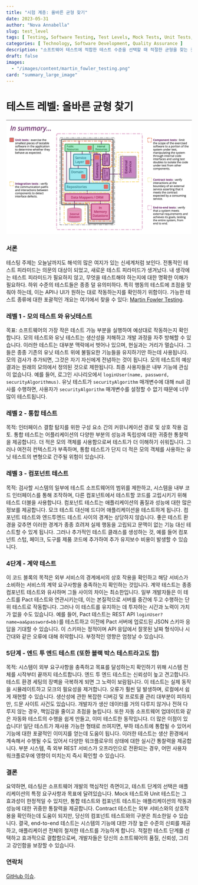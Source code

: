 ```yaml
---
title: "시험 계층: 올바른 균형 찾기"
date: 2023-05-31
author: "Nova Annabella"
slug: test_level
tags: [ Testing, Software Testing, Test Levels, Mock Tests, Unit Tests, Integration Tests, Component Tests, Contract Tests, End-to-End Tests ]
categories: [ Technology, Software Development, Quality Assurance ]
description: "소프트웨어 테스트에 적합한 테스트 수준을 선택할 때 적절한 균형을 찾는 것"
draft: false
images:
  - "/images/content/martin_fowler_testing.png"
card: "summary_large_image"
---
```



# 테스트 레벨: 올바른 균형 찾기

[![testebenen](/images/content/martin_fowler_testing.png)](https://martinfowler.com/articles/microservice-testing/)

### 서론

테스팅 주제는 오늘날까지도 해석의 많은 여지가 있는 신세계처럼 보인다. 전통적인 테스트 피라미드는 의문의 대상이 되었고, 새로운 테스트 피라미드가 생겨났다. 내 생각에는 테스트 피라미드가 필요하지 않고, 무엇을 테스트해야 하는지에 대한 명확한 이해가 필요하다. 하위 수준의 테스트들은 종종 덜 유의미하다. 특히 행동의 테스트에 초점을 맞춰야 하는데, 이는 API나 UI가 원하는 대로 작동하는지를 확인하기 위함이다. 가능한 테스트 종류에 대한 포괄적인 개요는 여기에서 찾을 수 있다: [Martin Fowler Testing](https://martinfowler.com/articles/microservice-testing/).


### 레벨 1 - 모의 테스트 와 유닛테스트

목표: 소프트웨어의 가장 작은 테스트 가능 부분을 실행하여 예상대로 작동하는지 확인합니다. 모의 테스트와 유닛 테스트는 생산성을 저해하고 개발 과정을 자주 방해할 수 있습니다. 이러한 테스트는 대부분 맥락에서
벗어나 있으며, 현실과는 거리가 멀습니다. 그들은 종종 기존의 유닛 테스트 위에 불필요한 기능들을 유지하기만 하는데 사용됩니다. 모의 검사가 추가되면, 그것은 자기 자신에게 전념하는 것이 됩니다. 모의 테스트의 예상
결과는 원래의 모의에서 정의된 것으로 제한됩니다. 최종 사용자들은 내부 기능에 관심이 없습니다. 예를 들어, 로그인 시나리오에서 `loginUser(name, password,
securityAlgorithmus)`. 유닛 테스트가 `securityAlgorithm` 매개변수에 대해 null 검사를 수행하면, 사용자가 `securityAlgorithm` 매개변수를 설정할 수 없기 때문에
너무 많이 테스트됩니다.

### 레벨 2 - 통합 테스트

목적: 인터페이스 결함 탐지를 위한 구성 요소 간의 커뮤니케이션 경로 및 상호 작용 검토. 통합 테스트는 어플리케이션의 다양한 부분의 성능과 독립성에 대한 귀중한 통찰력을 제공합니다. 더 적은 모의 객체를
사용함으로써 테스트가 더 이해하기 쉬워집니다. 그러나 여전히 컨텍스트가 부족하며, 통합 테스트가 단지 더 적은 모의 객체를 사용하는 유닛 테스트의 변형으로 간주될 위험이 있습니다.

### 레벨 3 - 컴포넌트 테스트

목적: 검사할 시스템의 일부에 테스트 소프트웨어의 범위를 제한하고, 시스템을 내부 코드 인터페이스를 통해 조작하며, 다른 컴포넌트에서 테스트할 코드를 고립시키기 위해 테스트 더블을 사용합니다. 컴포넌트 테스트는
애플리케이션의 품질과 성능에 대한 많은 정보를 제공합니다. 모크 테스트 대신에 드디어 애플리케이션을 테스트하게 됩니다. 컴포넌트 테스트와 엔드투엔드 테스트 사이의 경계는 상당하지 않습니다. 좋은 테스트 환경을 갖추면
이러한 경계가 종종 흐려져 실제 행동을 고립되고 문맥이 없는 기능 대신 테스트할 수 있게 됩니다. 그러나 추가적인 테스트 클래스를 생성하는 것, 예를 들어 컴포넌트 스텁, 페이크, 도구를 제품 코드에 추가하여 추가
유지보수 비용이 발생할 수 있습니다.

### 4단계 - 계약 테스트

이 코드 블록의 목적은 외부 서비스의 경계에서의 상호 작용을 확인하고 해당 서비스가 소비하는 서비스의 계약 요구사항을 충족하는지 확인하는 것입니다. 계약 테스트는 종종 컴포넌트 테스트와 유사하며 그들 사이의 차이는
최소한입니다. 일부 개발자들은 이 테스트를 Pact 테스트와 연관시키는데, 이는 본질적으로 서버를 중간에 두고 수행하는 단위 테스트로 작동합니다. 그러나 이 테스트를 유지하는 데 투자하는 시간과 노력이 가치가 없을
수도 있습니다. 예를 들어, Pact 테스트는 REST API `loginUser?name=aa&password=bb)`를 테스트하고 이전에 Pact 서버에 업로드된 JSON 스키마 응답을 기대할 수 있습니다. 이
스키마는 정적이며 API 응답에서 잘못된 날짜 형식이나 시간대와 같은 오류에 대해 취약합니다. 부정적인 영향은 엄청날 수 있습니다.

### 5단계 - 엔드 투 엔드 테스트 (또한 블랙 박스 테스트라고도 함)

목적: 시스템이 외부 요구사항을 충족하고 목표를 달성하는지 확인하기 위해 시스템 전체를 시작부터 끝까지 테스트합니다. 엔드 투 엔드 테스트는 신뢰성이 높고 견고합니다. 테스트 환경 세팅의 장벽을 극복하게 되면 그
노력이 보람됩니다. 이 테스트는 실제 동작을 시뮬레이트하고 모크의 필요성을 제거합니다. 오류가 훨씬 덜 발생하며, 로컬에서 쉽게 재현할 수 있습니다. 생산성에 관한 복잡한 디버깅 및 프로토콜 관리 대부분이 피하지만,
드문 사이트 사건도 있습니다. 개발자가 생산 데이터를 거의 다루지 않거나 전혀 다루지 않는 경우, 책임감을 줄이고 초점을 늘립니다. 또한 자동 소프트웨어 업데이트와 같은 자동화 테스트의 수행을 쉽게 만들고, 이미
테스트한 동작입니다. 더 많은 이점이 있습니다! 일단 테스트가 재사용 가능한 형태로 쓰여지면, 부하 테스트에 통합될 수 있어서 기능에 대한 포괄적인 이미지를 얻는데 도움이 됩니다. 이러한 테스트는 생산 환경에서
계속해서 수행될 수도 있어서 다양한 워크플로우의 상태에 대한 실시간 통찰력을 제공합니다. 부분 시스템, 즉 외부 REST 서비스가 오프라인으로 전환되는 경우, 어떤 사용자 워크플로우에 영향이 미치는지 즉시 확인할 수
있습니다.

### 결론

요약하면, 테스팅은 소프트웨어 개발의 핵심적인 측면이고, 테스트 단계의 선택은 애플리케이션의 특정 요구사항과 목표에 달려있습니다.
Mock 테스트와 Unit 테스트는 그 효과성이 한정적일 수 있지만, 통합 테스트와 컴포넌트 테스트는 애플리케이션의 작동과 성능에 대한 귀중한 통찰력을 제공합니다. 
Contract 테스트는 외부 서비스와의 상호작용을 확인하는데 도움이 되지만, 당신의 컴포넌트 테스트와의 구분은 최소한일 수 있습니다. 
결국, end-to-end 테스트는 시스템의 기능에 대한 가장 높은 수준의 신뢰를 제공하고, 애플리케이션 전체의 철저한 테스트를 가능하게 합니다. 
적절한 테스트 단계를 선택하고 효과적으로 결합함으로써, 개발자들은 당신의 소프트웨어의 품질, 신뢰성, 그리고 강인함을 보장할 수 있습니다.

### 연락처

[GitHub 이슈](https://github.com/NovaAnnabella/the_unspoken/issues/new/choose).
